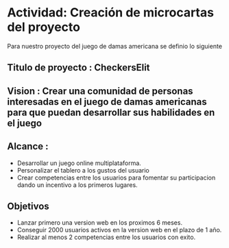 
# Actividad: Creación de microcartas del proyecto
Para nuestro proyecto del juego de damas americana se definio lo siguiente 
## Titulo de proyecto  : CheckersElit
## Vision : Crear una comunidad de personas interesadas en el juego de damas americanas para que puedan desarrollar sus habilidades en el juego
## Alcance :
- Desarrollar un juego online multiplataforma.
- Personalizar el tablero  a los gustos del usuario 
- Crear competencias entre los usuarios para fomentar su participacion dando un incentivo a los primeros lugares. 

## Objetivos
- Lanzar primero una version web en los proximos 6 meses.
- Conseguir 2000 usuarios activos en la version web en el plazo de 1 año.
- Realizar al menos 2 competencias entre los usuarios con exito.
